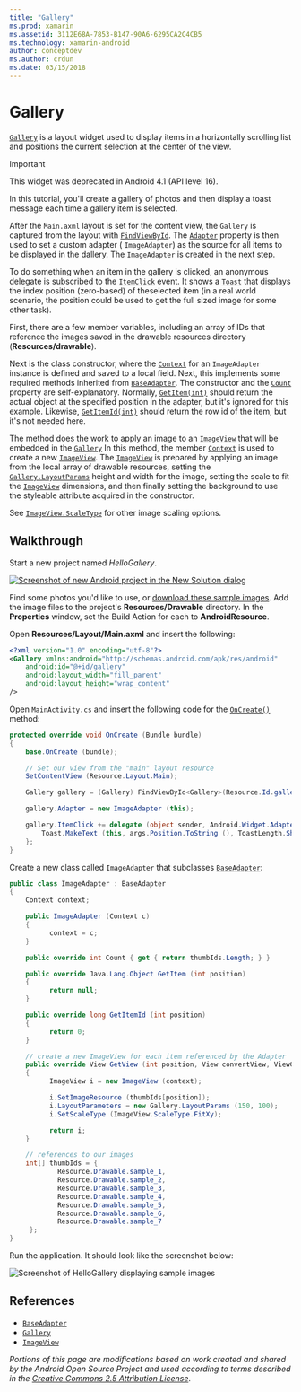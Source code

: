```yaml
---
title: "Gallery"
ms.prod: xamarin
ms.assetid: 3112E68A-7853-B147-90A6-6295CA2C4CB5
ms.technology: xamarin-android
author: conceptdev
ms.author: crdun
ms.date: 03/15/2018
---
```


# Gallery

[`Gallery`](https://developer.xamarin.com/api/type/Android.Widget.Gallery/)
is a layout widget used to display items in a horizontally scrolling
list and positions the current selection at the center of the view.

> [!IMPORTANT]
> This widget was deprecated in Android 4.1 (API level 16). 

In this tutorial, you'll create a gallery of photos and then display a toast
message each time a gallery item is selected.

After the `Main.axml` layout is set for the content view, the `Gallery`
is captured from the layout with
[`FindViewById`](https://developer.xamarin.com/api/member/Android.App.Activity.FindViewById/p/System.Int32/).
The
[`Adapter`](https://developer.xamarin.com/api/property/Android.Widget.AdapterView.RawAdapter/)
property is then used to set a custom adapter ( `ImageAdapter`) as the
source for all items to be displayed in the dallery. The `ImageAdapter`
is created in the next step.

To do something when an item in the gallery is clicked, an anonymous
delegate is subscribed to the
[`ItemClick`](https://developer.xamarin.com/api/event/Android.Widget.AdapterView.ItemClick/)
event. It shows a
[`Toast`](https://developer.xamarin.com/api/type/Android.Widget.Toast/)
that displays the index position (zero-based) of theselected item (in a
real world scenario, the position could be used to get the full sized
image for some other task).

First, there are a few member variables, including an array of IDs that
reference the images saved in the drawable resources directory
(**Resources/drawable**).

Next is the class constructor, where the
[`Context`](https://developer.xamarin.com/api/type/Android.Content.Context/)
for an `ImageAdapter` instance is defined and saved to a local field.
Next, this implements some required methods inherited from
[`BaseAdapter`](https://developer.xamarin.com/api/type/Android.Widget.BaseAdapter/).
The constructor and the
[`Count`](https://developer.xamarin.com/api/property/Android.Widget.BaseAdapter.Count/)
property are self-explanatory. Normally,
[`GetItem(int)`](https://developer.xamarin.com/api/member/Android.Widget.BaseAdapter.GetItem/p/System.Int32/)
should return the actual object at the specified position in the
adapter, but it's ignored for this example. Likewise,
[`GetItemId(int)`](https://developer.xamarin.com/api/member/Android.Widget.BaseAdapter.GetItemId/p/System.Int32/)
should return the row id of the item, but it's not needed here.

The method does the work to apply an image to an
[`ImageView`](https://developer.xamarin.com/api/type/Android.Widget.ImageView/)
that will be embedded in the
[`Gallery`](https://developer.xamarin.com/api/type/Android.Widget.Gallery/)
In this method, the member
[`Context`](https://developer.xamarin.com/api/type/Android.Content.Context/)
is used to create a new
[`ImageView`](https://developer.xamarin.com/api/type/Android.Widget.ImageView/).
The
[`ImageView`](https://developer.xamarin.com/api/type/Android.Widget.ImageView/)
is prepared by applying an image from the local array of drawable
resources, setting the
[`Gallery.LayoutParams`](https://developer.xamarin.com/api/type/Android.Widget.Gallery+LayoutParams/)
height and width for the image, setting the scale to fit the
[`ImageView`](https://developer.xamarin.com/api/type/Android.Widget.ImageView/)
dimensions, and then finally setting the background to use the
styleable attribute acquired in the constructor.

See [`ImageView.ScaleType`](https://developer.xamarin.com/api/type/Android.Widget.ImageView+ScaleType/)
for other image scaling options.

## Walkthrough

Start a new project named *HelloGallery*.

[![Screenshot of new Android project in the New Solution dialog](gallery-images/hellogallery1-sml.png)](gallery-images/hellogallery1.png#lightbox)

Find some photos you'd like to use, or
[download these sample
images](http://developer.android.com/shareables/sample_images.zip).
Add the image files to the project's **Resources/Drawable**
directory. In the **Properties** window, set the Build Action for
each to **AndroidResource**.

Open **Resources/Layout/Main.axml** and insert the following:

```xml
<?xml version="1.0" encoding="utf-8"?>
<Gallery xmlns:android="http://schemas.android.com/apk/res/android"
    android:id="@+id/gallery"
    android:layout_width="fill_parent"
    android:layout_height="wrap_content"
/>
```

Open `MainActivity.cs` and insert the following code for the
[`OnCreate()`](https://developer.xamarin.com/api/member/Android.App.Activity.OnCreate/p/Android.OS.Bundle/)
method:

```csharp
protected override void OnCreate (Bundle bundle)
{
    base.OnCreate (bundle);

    // Set our view from the "main" layout resource
    SetContentView (Resource.Layout.Main);

    Gallery gallery = (Gallery) FindViewById<Gallery>(Resource.Id.gallery);

    gallery.Adapter = new ImageAdapter (this);

    gallery.ItemClick += delegate (object sender, Android.Widget.AdapterView.ItemClickEventArgs args) {
        Toast.MakeText (this, args.Position.ToString (), ToastLength.Short).Show ();
    };
}
```

Create a new class called `ImageAdapter` that subclasses
[`BaseAdapter`](https://developer.xamarin.com/api/type/Android.Widget.BaseAdapter/):

```csharp
public class ImageAdapter : BaseAdapter
{
    Context context;

    public ImageAdapter (Context c)
    {
          context = c;
    }

    public override int Count { get { return thumbIds.Length; } }

    public override Java.Lang.Object GetItem (int position)
    {
          return null;
    }

    public override long GetItemId (int position)
    {
          return 0;
    }

    // create a new ImageView for each item referenced by the Adapter
    public override View GetView (int position, View convertView, ViewGroup parent)
    {
          ImageView i = new ImageView (context);

          i.SetImageResource (thumbIds[position]);
          i.LayoutParameters = new Gallery.LayoutParams (150, 100);
          i.SetScaleType (ImageView.ScaleType.FitXy);

          return i;
    }

    // references to our images
    int[] thumbIds = {
            Resource.Drawable.sample_1,
            Resource.Drawable.sample_2,
            Resource.Drawable.sample_3,
            Resource.Drawable.sample_4,
            Resource.Drawable.sample_5,
            Resource.Drawable.sample_6,
            Resource.Drawable.sample_7
     };
}

```

Run the application. It should look like the screenshot below:

![Screenshot of HelloGallery displaying sample images](gallery-images/hellogallery3.png)



## References

-   [`BaseAdapter`](https://developer.xamarin.com/api/type/Android.Widget.BaseAdapter/)
-   [`Gallery`](https://developer.xamarin.com/api/type/Android.Widget.Gallery/)
-   [`ImageView`](https://developer.xamarin.com/api/type/Android.Widget.ImageView/)

*Portions of this page are modifications based on work created and shared by the 
Android Open Source Project and used according to terms described in the*
[*Creative Commons 2.5 Attribution License*](http://creativecommons.org/licenses/by/2.5/).


